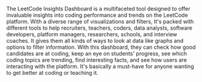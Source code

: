 The LeetCode Insights Dashboard is a multifaceted tool designed to offer invaluable insights into coding performance and trends on the LeetCode platform. 
With a diverse range of visualizations and filters,  It's packed with different tools to help recruiters, teachers, coders, data analysts, software developers, platform managers, researchers, schools, and interview coaches. 
It gives them all kinds of ways to look at data like graphs and options to filter information. 
With this dashboard, they can check how good candidates are at coding, keep an eye on students' progress, see which coding topics are trending, find interesting facts, and see how users are interacting with the platform. 
It's basically a must-have for anyone wanting to get better at coding or teaching it.
